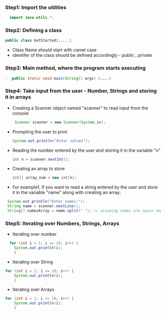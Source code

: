 ### Step1: Import the utilities
```java
  import Java.utils.*;
```

### Step2: Defining a class
```java
public class GetStarted{.....}
```
- Class Name should start with camel case
- identifer of the class should be defined accordingly - public , private

### Step3: Main method, where the program starts executing
```java
-  public static void main(String[] args) {....}
```

### Step4: Take input from the user - Number, Strings and storing it in arrays
  - Creating a Scanner object named "scanner" to read input from the console
    ```java
     Scanner scanner = new Scanner(System.in);
    ```
  - Prompting the user to print
    ```java
    System.out.println("Enter values");
    ```
 - Reading the number entered by the user and storing it in the variable "n"
    ```java
    int n = scanner.nextInt();
    ```
- Creating an array to store
  ```java
  int[] array_num = new int[n];
  ```
- For example1, if you want to read a string entered by the user and store it in the variable "name" along with creating an array:

 ```java
  System.out.println("Enter names:");
  String name = scanner.nextLine();
  String[] namesArray = name.split(" "); // assuming names are space-separated
```

### Step5: Iterating over Numbers, Strings, Arrays

- Iterating over number
```java
  for (int i = 1; i <= 10; i++) {
    System.out.println(i);
    }
```
- Iterating over String
```java
for (int i = 1; i <= 10; i++) {
    System.out.println(i);
    }
```
- Iterating over Arrays
```java
for (int i = 1; i <= 10; i++) {
    System.out.println(i);
    }
```




